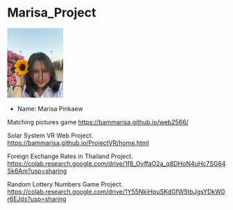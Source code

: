 # Marisa_Project
![รูปภาพ](./my/Marisa.jpg)
- Name: Marisa Pinkaew
  
Matching pictures game
https://bammarisa.github.io/web2566/

Solar System VR Web Project.
https://bammarisa.github.io/ProjectVR/home.html

Foreign Exchange Rates in Thailand Project.
https://colab.research.google.com/drive/1f8_OyffaO2a_q8DHoN4uHc7SG64Sk6Am?usp=sharing

Random Lottery Numbers Game Project.
https://colab.research.google.com/drive/1Y55NkiHpuSKdGfW5tbJgsYDkW0r6EJds?usp=sharing
